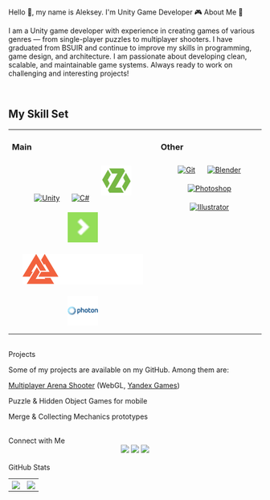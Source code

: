 Hello 👋, my name is Aleksey. I'm Unity Game Developer 🎮
About Me 🤠

I am a Unity game developer with experience in creating games of various genres — from single-player puzzles to multiplayer shooters.
I have graduated from BSUIR and continue to improve my skills in programming, game design, and architecture.
I am passionate about developing clean, scalable, and maintainable game systems. Always ready to work on challenging and interesting projects!

<br/>  


## My Skill Set  
<div align="center">  
<table><tr><td valign="top">

### Main  
<div align="center">  
<a href="https://unity.com/" target="_blank"><img style="margin: 10px" src="https://profilinator.rishav.dev/skills-assets/unity.png" alt="Unity" height="60" /></a>  
<a href="https://docs.microsoft.com/en-us/dotnet/csharp/" target="_blank"><img style="margin: 10px" src="https://profilinator.rishav.dev/skills-assets/csharp-original.svg" alt="C#" height="60" /></a>  
<a href="https://github.com/Mathijs-Bakker/Extenject" target="_blank"><img style="margin: 10px" src="assets/icons/zenject.jpg" alt="Zenject" height="60" /></a>  
<a href="https://dotween.demigiant.com/" target="_blank"><img style="margin: 10px" src="assets/icons/Dotween.png" alt=".NET" height="60" /></a>  
<a href="https://odininspector.com/" target="_blank"><img style="margin: 10px" src="assets/icons/Odin.png" alt=".NET" height="60" /></a>  
<a href="https://www.photonengine.com/pun" target="_blank"><img style="margin: 10px" src="assets/icons/Photon Engine.png" alt=".NET" height="60" /></a>  
</div>

</td><td valign="top">

### Other  
<div align="center">  
<a href="https://github.com/" target="_blank"><img style="margin: 10px" src="https://profilinator.rishav.dev/skills-assets/git-scm-icon.svg" alt="Git" height="60" /></a>  
<a href="https://www.blender.org/" target="_blank"><img style="margin: 10px" src="https://profilinator.rishav.dev/skills-assets/blender_community_badge_white.svg" alt="Blender" height="60" /></a>  
<a href="https://www.adobe.com/in/products/photoshop.html" target="_blank"><img style="margin: 10px" src="https://profilinator.rishav.dev/skills-assets/photoshop-plain.svg" alt="Photoshop" height="60" /></a>  
<a href="https://www.adobe.com/in/products/illustrator.html" target="_blank"><img style="margin: 10px" src="https://profilinator.rishav.dev/skills-assets/adobe_illustrator-icon.svg" alt="Illustrator" height="60" /></a>  
</div>

</td></tr></table>  
</div>

<br/>  
Projects

Some of my projects are available on my GitHub. Among them are:

[Multiplayer Arena Shooter](https://github.com/LeshaTola/MultiplayerShooter) (WebGL, [Yandex Games](https://yandex.ru/games/app/409413?lang=ru))

Puzzle & Hidden Object Games for mobile

Merge & Collecting Mechanics prototypes

<br/>
Connect with Me
<div align="center"> <a href="https://linkedin.com/in/алексей-тола-745176256/?locale=en_US" target="_blank"><img src=https://img.shields.io/badge/linkedin-%231E77B5.svg?&style=for-the-badge&logo=linkedin&logoColor=white /></a> <a href="https://github.com/LeshaTola" target="_blank"><img src=https://img.shields.io/badge/github-%2324292e.svg?&style=for-the-badge&logo=github&logoColor=white /></a> <a href="https://t.me/Lesha14447" target="_blank"><img src=https://img.shields.io/badge/Telegram-2CA5E0?style=for-the-badge&logo=telegram&logoColor=white /></a> </div> <br/>
GitHub Stats
<div align="center"> <table> <td> <div align="center"><img src="http://github-profile-summary-cards.vercel.app/api/cards/stats?username=LeshaTola&theme=calm" align="center" /></div> </td> <td> <div align="center"><img src="http://github-profile-summary-cards.vercel.app/api/cards/repos-per-language?username=LeshaTola&theme=calm" align="center" /></div> </td> </table> </div>
